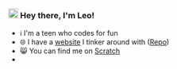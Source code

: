 ### <img src="https://avatars.githubusercontent.com/u/87787046" width="20"/>  Hey there, I'm Leo!

- ℹ️ I'm a teen who codes for fun
- 🌐 I have a [website](//legomaniac04.github.io/) I tinker around with ([Repo](//github.com/LegoManiac04/legomaniac04.github.io))
- 😸 You can find me on [Scratch](//scratch.mit.edu/users/LegoManiac04/)
- 
